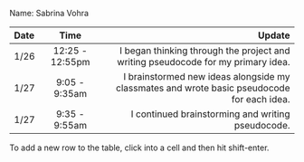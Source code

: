 Name: Sabrina Vohra

| Date |      Time       |                                                                                     Update |
|:-----|:---------------:|-------------------------------------------------------------------------------------------:|
| 1/26 | 12:25 - 12:55pm |           I began thinking through the project and writing pseudocode for my primary idea. |
| 1/27 |  9:05 - 9:35am  | I brainstormed new ideas alongside my classmates and wrote basic pseudocode for each idea. |
| 1/27 |  9:35 - 9:55am  |                                          I continued brainstorming and writing pseudocode. |


To add a new row to the table, click into a cell and then hit shift-enter.